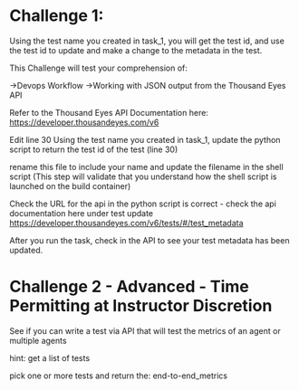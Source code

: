 Challenge 1:
==============
Using the test name you created in task_1, you will get the test id, and use the test id to update and make 
a change to the metadata in the test.

This Challenge will test your comprehension of:

->Devops Workflow
->Working with JSON output from the Thousand Eyes API

Refer to the Thousand Eyes API Documentation here:
https://developer.thousandeyes.com/v6


Edit line 30
Using the test name you created in task_1, update the python script to return the test id of the test (line 30)

rename this file to include your name and update the filename in the shell script
(This step will validate that you understand how the shell script is launched on the build container)

Check the URL for the api in the python script is correct - check the api documentation here under test update
https://developer.thousandeyes.com/v6/tests/#/test_metadata

After you run the task, check in the API to see your test metadata has been updated.

Challenge 2 - Advanced - Time Permitting at Instructor Discretion 
=======================

See if you can write a test via API that will test the metrics of an agent or multiple agents

hint:
get a list of tests

pick one or more tests and return the:
end-to-end_metrics




